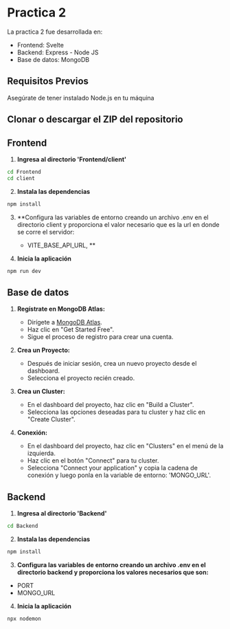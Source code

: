 # Practica 2

La practica 2 fue desarrollada en:
- Frontend: Svelte
- Backend: Express - Node JS
- Base de datos: MongoDB

## Requisitos Previos

Asegúrate de tener instalado Node.js en tu máquina

## Clonar o descargar el ZIP del repositorio

## Frontend

1. **Ingresa al directorio 'Frontend/client'**

```bash
cd Frontend
cd client
```

2. **Instala las dependencias**

```bash
npm install
```

3. **Configura las variables de entorno creando un archivo .env en el directorio client y proporciona el valor necesario que es la url en donde se corre el servidor: 
   - VITE_BASE_API_URL, **
  
4. **Inicia la aplicación**

```bash
npm run dev
```

## Base de datos

1. **Regístrate en MongoDB Atlas:**

   - Dirígete a [MongoDB Atlas](https://www.mongodb.com/cloud/atlas).
   - Haz clic en "Get Started Free".
   - Sigue el proceso de registro para crear una cuenta.

2. **Crea un Proyecto:**

   - Después de iniciar sesión, crea un nuevo proyecto desde el dashboard.
   - Selecciona el proyecto recién creado.

3. **Crea un Cluster:**

   - En el dashboard del proyecto, haz clic en "Build a Cluster".
   - Selecciona las opciones deseadas para tu cluster y haz clic en "Create Cluster".

4. **Conexión:**

   - En el dashboard del proyecto, haz clic en "Clusters" en el menú de la izquierda.
   - Haz clic en el botón "Connect" para tu cluster.
   - Selecciona "Connect your application" y copia la cadena de conexión y luego ponla en la variable de entorno: 'MONGO_URL'.

## Backend

1. **Ingresa al directorio 'Backend'**

```bash
cd Backend
```

2. **Instala las dependencias**

```bash
npm install
```

3. **Configura las variables de entorno creando un archivo .env en el directorio backend y proporciona los valores necesarios que son:**
 
- PORT
- MONGO_URL 

4. **Inicia la aplicación**

```bash
npx nodemon
```
